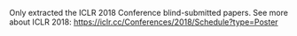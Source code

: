 Only extracted the ICLR 2018 Conference blind-submitted papers.
See more about ICLR 2018: https://iclr.cc/Conferences/2018/Schedule?type=Poster
